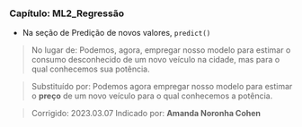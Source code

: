 
### Capítulo: ML2_Regressão

* Na seção de Predição de novos valores, `predict()`

> No lugar de: Podemos, agora, empregar nosso modelo para estimar o consumo desconhecido de um novo veículo na cidade, mas para o qual conhecemos sua potência.

> Substituído por: Podemos agora empregar nosso modelo para estimar o **preço** de um novo veículo para o qual conhecemos a potência. 

> Corrigido: 2023.03.07 Indicado por: **Amanda Noronha Cohen**
